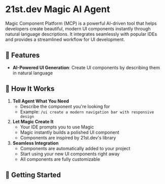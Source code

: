 # 21st.dev Magic AI Agent


Magic Component Platform (MCP) is a powerful AI-driven tool that helps developers create beautiful, modern UI components instantly through natural language descriptions. It integrates seamlessly with popular IDEs and provides a streamlined workflow for UI development.

## 🌟 Features

- **AI-Powered UI Generation**: Create UI components by describing them in natural language


## 🎯 How It Works

1. **Tell Agent What You Need**
   - Describe the component you're looking for
   - Example: `/ui create a modern navigation bar with responsive design`
2. **Let Magic Create It**
   - Your IDE prompts you to use Magic
   - Magic instantly builds a polished UI component
   - Components are inspired by 21st.dev's library
3. **Seamless Integration**
   - Components are automatically added to your project
   - Start using your new UI components right away
   - All components are fully customizable

## 🚀 Getting Started



